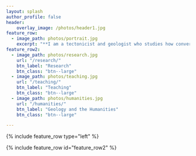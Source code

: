```yaml
---
layout: splash
author_profile: false
header:
    overlay_image: /photos/header1.jpg
feature_row:
  - image_path: photos/portrait.jpg
    excerpt: "**I am a tectonicist and geologist who studies how convergent margin processes build and deform the Earth's lithosphere.** I combine traditional field-based structural geology with geochronology, geochemistry, and numerical modeling to delineate geologic histories and better understand tectonic processes that have operated throughout Earth history. I am also deeply interested in the intersection of geology and the humanities, in particular how we use our understanding of landscapes and deep time to construct our identity as a species. <br><br> I am currently a assistant professor in the Department of Earth and Climate Sciences at Tufts University.<br><br> Contact me at [Dylan.Vasey@tufts.edu](mailto:Dylan.Vasey@tufts.edu)"
feature_row2:
  - image_path: photos/research.jpg
    url: "/research/"
    btn_label: "Research"
    btn_class: "btn--large"
  - image_path: photos/teaching.jpg
    url: "/teaching/"
    btn_label: "Teaching"
    btn_class: "btn--large"
  - image_path: photos/humanities.jpg
    url: "/humanities/"
    btn_label: "Geology and the Humanities"
    btn_class: "btn--large"

---
```

{% include feature_row type="left" %}

{% include feature_row id="feature_row2" %}